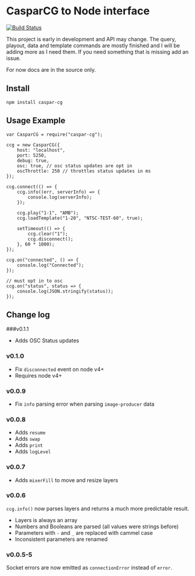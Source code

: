 # CasparCG to Node interface

[![Build Status](https://travis-ci.org/respectTheCode/node-caspar-cg.png)](https://travis-ci.org/respectTheCode/node-caspar-cg)

This project is early in development and API may change. The query, playout, data and template commands are mostly finished and I will be adding more as I need them. If you need something that is missing add an issue.

For now docs are in the source only.

## Install

	npm install caspar-cg

## Usage Example

	var CasparCG = require("caspar-cg");

	ccg = new CasparCG({
		host: "localhost",
		port: 5250,
		debug: true,
		osc: true, // osc status updates are opt in
		oscThrottle: 250 // throttles status updates in ms
	});

	ccg.connect(() => {
		ccg.info((err, serverInfo) => {
			console.log(serverInfo);
		});

		ccg.play("1-1", "AMB");
		ccg.loadTemplate("1-20", "NTSC-TEST-60", true);

		setTimeout(() => {
			ccg.clear("1");
			ccg.disconnect();
		}, 60 * 1000);
	});

	ccg.on("connected", () => {
		console.log("Connected");
	});

	// must opt in to osc
	ccg.on("status", status => {
		console.log(JSON.stringify(status));
	});

## Change log

###v0.1.1

* Adds OSC Status updates

### v0.1.0

* Fix `disconnected` event on node v4+
* Requires node v4+

### v0.0.9

* Fix `info` parsing error when parsing `image-producer` data

### v0.0.8

* Adds `resume`
* Adds `swap`
* Adds `print`
* Adds `logLevel`

### v0.0.7

* Adds `mixerFill` to move and resize layers

### v0.0.6

`ccg.info()` now parses layers and returns a much more predictable result.

* Layers is always an array
* Numbers and Booleans are parsed (all values were strings before)
* Parameters with `-` and `_` are replaced with cammel case
* Inconsistent parameters are renamed

### v0.0.5-5

Socket errors are now emitted as `connectionError` instead of `error`.
